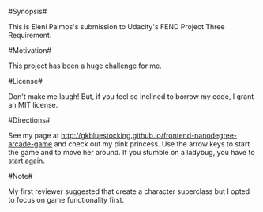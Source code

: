 #Synopsis#

This is Eleni Palmos's submission to Udacity's FEND Project Three Requirement.



#Motivation#

This project has been a huge challenge for me.



#License#

Don't make me laugh! But, if you feel so inclined to borrow my code, I grant an MIT license.



#Directions#

See my page at http://gkbluestocking.github.io/frontend-nanodegree-arcade-game and check out my pink princess. Use the arrow keys to start the game and to move her around. If you stumble on a ladybug, you have to start again.



#Note#

My first reviewer suggested that create a character superclass but I opted to focus on game functionality first.